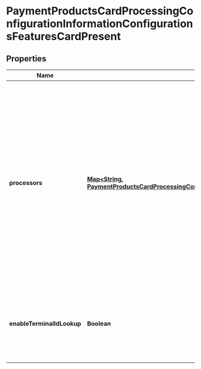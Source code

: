 
# PaymentProductsCardProcessingConfigurationInformationConfigurationsFeaturesCardPresent

## Properties
Name | Type | Description | Notes
------------ | ------------- | ------------- | -------------
**processors** | [**Map&lt;String, PaymentProductsCardProcessingConfigurationInformationConfigurationsFeaturesCardPresentProcessors&gt;**](PaymentProductsCardProcessingConfigurationInformationConfigurationsFeaturesCardPresentProcessors.md) | e.g. * amexdirect * barclays2 * CUP * EFTPOS * fdiglobal * gpx * smartfdc * tsys * vero * VPC  For VPC, CUP and EFTPOS processors, replace the processor name from VPC or CUP or EFTPOS to the actual processor name in the sample request. e.g. replace VPC with &amp;lt;your vpc processor&amp;gt;  |  [optional]
**enableTerminalIdLookup** | **Boolean** | Used for Card Present and Virtual Terminal Transactions for Terminal ID lookup. Applicable for GPX (gpx) processor. |  [optional]



